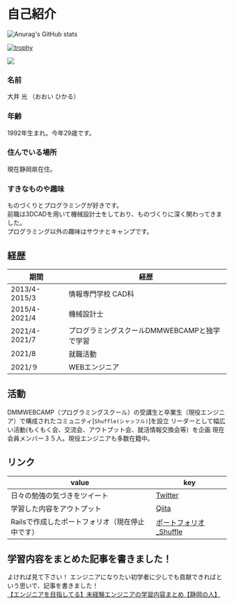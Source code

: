 # 自己紹介
![Anurag's GitHub stats](https://github-readme-stats.vercel.app/api?username=hikaru-webcamp&show_icons=true&theme=dark)  

[![trophy](https://github-profile-trophy.vercel.app/?username=hikaru-webcamp&theme=onedark)](https://github.com/ryo-ma/github-profile-trophy)

![](https://github-profile-summary-cards.vercel.app/api/cards/profile-details?username=hikaru-webcamp&theme=monokai)

### 名前  
大井 光 （おおい ひかる）
### 年齢  
1992年生まれ。今年29歳です。  

### 住んでいる場所  
現在静岡県在住。

### すきなものや趣味
ものづくりとプログラミングが好きです。  
前職は3DCADを用いて機械設計士をしており、ものづくりに深く関わってきました。  
プログラミング以外の趣味はサウナとキャンプです。  

## 経歴
|  期間  |  経歴  |
| ---- | ---- |
|  2013/4-2015/3  |情報専門学校 CAD科|
|  2015/4-2021/4  |機械設計士|
|  2021/4-2021/7  |プログラミングスクールDMMWEBCAMPと独学で学習|
|  2021/8  |就職活動|
|  2021/９  |WEBエンジニア|

## 活動
DMMWEBCAMP（プログラミングスクール）の受講生と卒業生（現役エンジニア）で構成されたコミュニティ[`Shuffle(シャッフル)`]を設立
リーダーとして幅広い活動(もくもく会、交流会、アウトプット会、就活情報交換会等）を企画
現在会員メンバー３５人。現役エンジニアも多数在籍中。

## リンク
| value  |  key  |
| ---- | ---- |
|  日々の勉強の気づきをツイート  |[Twitter](https://twitter.com/utyuzinpro)  |
|  学習した内容をアウトプット  |[Qiita](https://qiita.com/skyvader0524)  |
|  Railsで作成したポートフォリオ（現在停止中です）  |[ポートフォリオ_Shuffle](https://github.com/hikaru-webcamp/PF_Shuffle)

## 学習内容をまとめた記事を書きました！
よければ見て下さい！
エンジニアになりたい初学者に少しでも貢献できればという思いで、記事を書きました！  
[【エンジニアを目指してる】未経験エンジニアの学習内容まとめ【静岡の人】](https://qiita.com/skyvader0ざ524/items/afb9a380f523fb003ea7)



